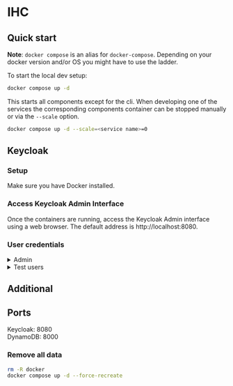 # IHC 

## Quick start

**Note**: `docker compose` is an alias for `docker-compose`. Depending on your docker version and/or OS you might have to use the ladder.

To start the local dev setup:

```sh
docker compose up -d
```

This starts all components except for the cli.
When developing one of the services the corresponding components container can be stopped manually or via the `--scale` option.
```sh
docker compose up -d --scale=<service name>=0
```

## Keycloak

### Setup
Make sure you have Docker installed.

### Access Keycloak Admin Interface
Once the containers are running, access the Keycloak Admin interface using a web browser. The default address is http://localhost:8080.

### User credentials

<details>
<summary>Admin</summary>
To log in to the Keycloak Admin interface use the default admin credentials:

Username: admin\
Password: admin
</details>

<details>
<summary>Test users</summary>
When docker compose is started, a realm containing three test users is loaded:

- test-user-1
- test-user-2
- test-user-3

All these test users use a default password "Test123"
</details>


## Additional

## Ports

Keycloak: 8080   
DynamoDB: 8000

### Remove all data

```sh
rm -R docker
docker compose up -d --force-recreate
```


